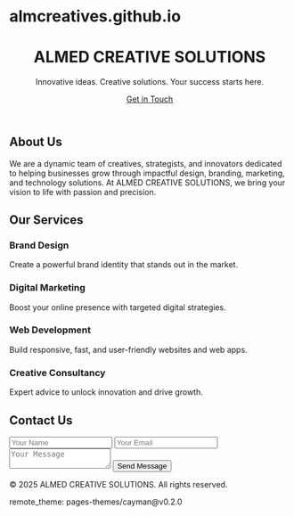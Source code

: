 # almcreatives.github.io
<html lang="en">
<head>
    <meta charset="UTF-8">
    <meta name="viewport" content="width=device-width, initial-scale=1.0">
    <title>ALMED CREATIVE SOLUTIONS</title>
    <link href="https://fonts.googleapis.com/css2?family=Poppins:wght@300;500;700&display=swap" rel="stylesheet">
    <link rel="stylesheet" href="style.css">
</head>
<body>

<header class="hero">
    <div class="container">
        <h1>ALMED CREATIVE SOLUTIONS</h1>
        <p>Innovative ideas. Creative solutions. Your success starts here.</p>
        <a href="#contact" class="btn">Get in Touch</a>
    </div>
</header>

<section class="about">
    <div class="container">
        <h2>About Us</h2>
        <p>We are a dynamic team of creatives, strategists, and innovators dedicated to helping businesses grow through impactful design, branding, marketing, and technology solutions. At ALMED CREATIVE SOLUTIONS, we bring your vision to life with passion and precision.</p>
    </div>
</section>

<section class="services">
    <div class="container">
        <h2>Our Services</h2>
        <div class="service-list">
            <div class="service">
                <h3>Brand Design</h3>
                <p>Create a powerful brand identity that stands out in the market.</p>
            </div>
            <div class="service">
                <h3>Digital Marketing</h3>
                <p>Boost your online presence with targeted digital strategies.</p>
            </div>
            <div class="service">
                <h3>Web Development</h3>
                <p>Build responsive, fast, and user-friendly websites and web apps.</p>
            </div>
            <div class="service">
                <h3>Creative Consultancy</h3>
                <p>Expert advice to unlock innovation and drive growth.</p>
            </div>
        </div>
    </div>
</section>

<section class="contact" id="contact">
    <div class="container">
        <h2>Contact Us</h2>
        <form action=" https://formspree.io/f/YOUREMAIL @example.com" method="POST">
            <input type="text" name="name" placeholder="Your Name" required>
            <input type="email" name="email" placeholder="Your Email" required>
            <textarea name="message" placeholder="Your Message" required></textarea>
            <button type="submit" class="btn">Send Message</button>
        </form>
    </div>
</section>

<footer>
    <div class="container">
        <p>&copy; 2025 ALMED CREATIVE SOLUTIONS. All rights reserved.</p>
    </div>
</footer>

</body>
</html>
remote_theme: pages-themes/cayman@v0.2.0

